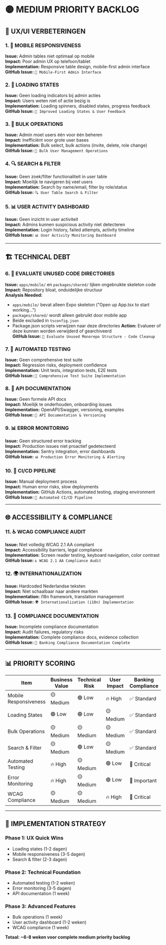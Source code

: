 # 🟡 MEDIUM PRIORITY BACKLOG

## **🎨 UX/UI VERBETERINGEN**

### **1. 📱 MOBILE RESPONSIVENESS**
**Issue:** Admin tables niet optimaal op mobile  
**Impact:** Poor admin UX op telefoon/tablet  
**Implementation:** Responsive table design, mobile-first admin interface  
**GitHub Issue:** `📱 Mobile-First Admin Interface`

### **2. 🔄 LOADING STATES**
**Issue:** Geen loading indicators bij admin acties  
**Impact:** Users weten niet of actie bezig is  
**Implementation:** Loading spinners, disabled states, progress feedback  
**GitHub Issue:** `🔄 Improved Loading States & User Feedback`

### **3. 🎯 BULK OPERATIONS**
**Issue:** Admin moet users één voor één beheren  
**Impact:** Inefficiënt voor grote user bases  
**Implementation:** Bulk select, bulk actions (invite, delete, role change)  
**GitHub Issue:** `🎯 Bulk User Management Operations`

### **4. 🔍 SEARCH & FILTER**
**Issue:** Geen zoek/filter functionaliteit in user table  
**Impact:** Moeilijk te navigeren bij veel users  
**Implementation:** Search by name/email, filter by role/status  
**GitHub Issue:** `🔍 User Table Search & Filter`

### **5. 📊 USER ACTIVITY DASHBOARD**
**Issue:** Geen inzicht in user activiteit  
**Impact:** Admins kunnen suspicious activity niet detecteren  
**Implementation:** Login history, failed attempts, activity timeline  
**GitHub Issue:** `📊 User Activity Monitoring Dashboard`

---

## **🏗️ TECHNICAL DEBT**

### **6. 📁 EVALUATE UNUSED CODE DIRECTORIES**
**Issue:** `apps/mobile/` en `packages/shared/` lijken ongebruikte skeleton code  
**Impact:** Repository bloat, onduidelijke structuur  
**Analysis Needed:**
- `apps/mobile/` bevat alleen Expo skeleton ("Open up App.tsx to start working...")
- `packages/shared/` wordt alleen gebruikt door mobile app
- Beide excluded in `tsconfig.json`
- Package.json scripts verwijzen naar deze directories
**Action:** Evalueer of deze kunnen worden verwijderd of gearchiveerd  
**GitHub Issue:** `🧹 Evaluate Unused Monorepo Structure - Code Cleanup`

### **7. 🧪 AUTOMATED TESTING**
**Issue:** Geen comprehensive test suite  
**Impact:** Regression risks, deployment confidence  
**Implementation:** Unit tests, integration tests, E2E tests  
**GitHub Issue:** `🧪 Comprehensive Test Suite Implementation`

### **8. 📖 API DOCUMENTATION**
**Issue:** Geen formele API docs  
**Impact:** Moeilijk te onderhouden, onboarding issues  
**Implementation:** OpenAPI/Swagger, versioning, examples  
**GitHub Issue:** `📖 API Documentation & Versioning`

### **9. 📊 ERROR MONITORING**
**Issue:** Geen structured error tracking  
**Impact:** Production issues niet proactief gedetecteerd  
**Implementation:** Sentry integration, error dashboards  
**GitHub Issue:** `📊 Production Error Monitoring & Alerting`

### **10. 🔄 CI/CD PIPELINE**
**Issue:** Manual deployment process  
**Impact:** Human error risks, slow deployments  
**Implementation:** GitHub Actions, automated testing, staging environment  
**GitHub Issue:** `🔄 Automated CI/CD Pipeline`

---

## **🌐 ACCESSIBILITY & COMPLIANCE**

### **11. ♿ WCAG COMPLIANCE AUDIT**
**Issue:** Niet volledig WCAG 2.1 AA compliant  
**Impact:** Accessibility barriers, legal compliance  
**Implementation:** Screen reader testing, keyboard navigation, color contrast  
**GitHub Issue:** `♿ WCAG 2.1 AA Compliance Audit`

### **12. 🌍 INTERNATIONALIZATION**
**Issue:** Hardcoded Nederlandse teksten  
**Impact:** Niet schaalbaar naar andere markten  
**Implementation:** i18n framework, translation management  
**GitHub Issue:** `🌍 Internationalization (i18n) Implementation`

### **13. 📝 COMPLIANCE DOCUMENTATION**
**Issue:** Incomplete compliance documentation  
**Impact:** Audit failures, regulatory risks  
**Implementation:** Complete compliance docs, evidence collection  
**GitHub Issue:** `📝 Banking Compliance Documentation Complete`

---

## **📊 PRIORITY SCORING**

| Item | Business Value | Technical Risk | User Impact | Banking Compliance |
|------|----------------|----------------|-------------|-------------------|
| Mobile Responsiveness | 🟡 Medium | 🟢 Low | 🔥 High | ✅ Standard |
| Loading States | 🟢 Low | 🟢 Low | 🟡 Medium | ✅ Standard |
| Bulk Operations | 🟡 Medium | 🟡 Medium | 🟡 Medium | ✅ Standard |
| Search & Filter | 🟡 Medium | 🟢 Low | 🟡 Medium | ✅ Standard |
| Automated Testing | 🔥 High | 🟡 Medium | 🟢 Low | 🏦 Critical |
| Error Monitoring | 🔥 High | 🟡 Medium | 🟢 Low | 🏦 Important |
| WCAG Compliance | 🟡 Medium | 🟡 Medium | 🔥 High | 🏦 Critical |

---

## **🎯 IMPLEMENTATION STRATEGY**

### **Phase 1: UX Quick Wins**
- Loading states (1-2 dagen)
- Mobile responsiveness (3-5 dagen)
- Search & filter (2-3 dagen)

### **Phase 2: Technical Foundation**
- Automated testing (1-2 weken)
- Error monitoring (3-5 dagen)
- API documentation (1 week)

### **Phase 3: Advanced Features**
- Bulk operations (1 week)
- User activity dashboard (1-2 weken)
- WCAG compliance (1 week)

**Totaal: ~6-8 weken voor complete medium priority backlog**